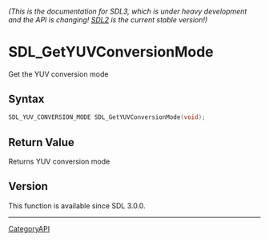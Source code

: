 ###### (This is the documentation for SDL3, which is under heavy development and the API is changing! [SDL2](https://wiki.libsdl.org/SDL2/) is the current stable version!)
# SDL_GetYUVConversionMode

Get the YUV conversion mode 

## Syntax

```c
SDL_YUV_CONVERSION_MODE SDL_GetYUVConversionMode(void);

```

## Return Value

Returns YUV conversion mode

## Version

This function is available since SDL 3.0.0.

----
[CategoryAPI](CategoryAPI)

